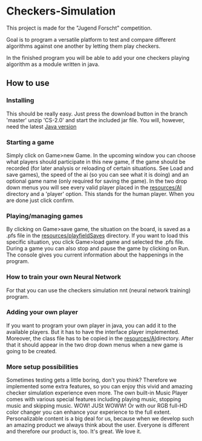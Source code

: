# Checkers-Simulation

This project is made for the "Jugend Forscht" competition.

Goal is to program a versatile platform to test and compare different algorithms against one another by letting them play checkers.

In the finished program you will be able to add your one checkers playing algorithm as a module written in java.

## How to use
### Installing
This should be really easy. Just press the download button in the branch 'master' unzip 'CS-2.0' and start the included jar file. You will, however, need the latest [Java version](https://www.java.com/de/)
### Starting a game
Simply click on Game>new Game. In the upcoming window you can choose what players should participate in this new game, if the game should be recorded (for later analysis or reloading of certain situations. See Load and save games), the speed of the ai  (so you can see what it is doing) and an optional game name (only required for saving the game). In the two drop down menus you will see every valid player placed in the [resources/AI](resources/AI) directory and a 'player' option. This stands for the human player. When you are done just click confirm.
### Playing/managing games
By clicking on  Game>save game, the situation on the board, is saved as a .pfs file in the [resources/playfieldSaves](resources/playfieldSaves) directory. If you want to load this specific situation, you click Game>load game and selected the .pfs file.
During a game you can also stop and pause the game by clicking on Run. The console gives you current information about the happenings in the program.
### How to train your own Neural Network
For that you can use the checkers simulation nnt (neural network training) program.
### Adding your own player
If you want to program your own player in java, you can add it to the available players. But it has to have the interface player implemented. Moreover, the class file has to be copied in the [resources/AI](resources/AI)directory. After that it should appear in the two drop down menus when a new game is going to be created.
### More setup possibilities
Sometimes testing gets a little boring, don't you think? Therefore we implemented some extra features, so you can enjoy this vivid and amazing checker simulation experience even more. 
The own built-in Music Player comes with various special features including playing music, stopping music and skipping music. WOW! JUSt WOWW!
Or with our RGB full-HD color changer you can enhance your experience to the full extent. 
Personalizable content is a big deal for us, because when we develop such an amazing product we always think about the user. Everyone is different and therefore our product is, too. It's great. We love it.
